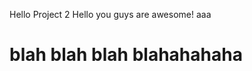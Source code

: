 Hello
Project 2
Hello you guys are awesome! 
aaa

blah blah blah blahahahaha
==========================

